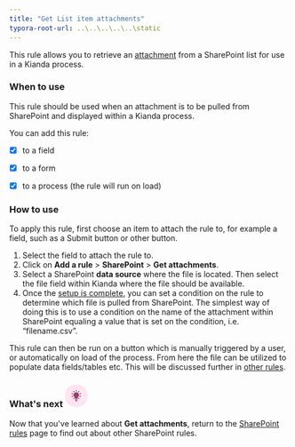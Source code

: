 ```yaml
---
title: "Get List item attachments"
typora-root-url: ..\..\..\..\..\static
---
```


This rule allows you to retrieve an <u>attachment</u> from a SharePoint list for use in a Kianda process.

### When to use

This rule should be used when an attachment is to be pulled from SharePoint and displayed within a Kianda process.

You can add this rule:

- [x] to a field

- [x] to a form 

- [x] to a process (the rule will run on load)

  


### How to use

To apply this rule, first choose an item to attach the rule to, for example a field, such as a Submit button or other button.

1. Select the field to attach the rule to.
2. Click on **Add a rule** > **SharePoint** > **Get attachments**.
3. Select a SharePoint **data source** where the file is located. Then select the file field within Kianda where the file should be available.
4. Once the <u>setup is complete</u>, you can set a condition on the rule to determine which file is pulled from SharePoint. The simplest way of doing this is to use a condition on the name of the attachment within SharePoint equaling a value that is set on the condition, i.e. “filename.csv”.

This rule can then be run on a button which is manually triggered by a user, or automatically on load of the process. From here the file can be utilized to populate data fields/tables etc. This will be discussed further in <u>other rules</u>. 



### What's next  ![Idea icon](/../content/docs/platform/rules/sharepoint/get-attachments.assets/18.png) ###

Now that you've learned about **Get attachments**, return to the [SharePoint rules](/docs/platform/rules/SharePoint/) page to find out about other SharePoint rules. 
